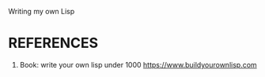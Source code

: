 Writing my own Lisp

# REFERENCES 
1) Book: write your own lisp under 1000 
https://www.buildyourownlisp.com
